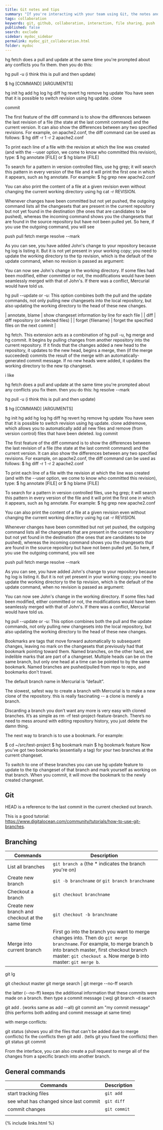 ```yaml
---
title: Git notes and tips
summary: "If you're interacting with your team using Git, the notes and tips will help you collaborate efficiently."
tags: collaboration
keywords: git, github, collaboration, interaction, file sharing, push
published: false
search: exclude
sidebar: mydoc_sidebar
permalink: mydoc_git_collaboration.html
folder: mydoc
---
```



hg fetch does a pull and update at the same time
you're prompted about any conflicts
you fix them. then you do this:


hg pull -u (i think this is pull and then update)

$ hg [COMMAND] [ARGUMENTS]

hg init
hg add
hg log
hg diff
hg revert
hg remove
hg update
You have seen that it is possible to switch revision using hg update.
clone

commit

The first feature of the diff command is to show the differences between the last revision of a file (the state at the last commit command) and the current version. It can also show the differences between any two specified revisions. For example, on apache2.conf, the diff command can be used as follows:
$ hg diff -r 1 -r 2 apache2.conf

To print each line of a file with the revision at which the line was created (and with the --user option, we come to know who committed this revision), type:
$ hg annotate [FILE] or $ hg blame [FILE]

To search for a pattern in version controlled files, use hg grep; it will search this pattern in every version of the file and it will print the first one in which it appears, such as hg annotate. For example:
$ hg grep new apache2.conf

You can also print the content of a file at a given revision even without changing the current working directory using hg cat -r REVISION.

Whenever changes have been committed but not yet pushed, the outgoing command lists all the changesets that are present in the current repository but not yet found in the destination (the ones that are candidates to be pushed), whereas the incoming command shows you the changesets that are found in the source repository but have not been pulled yet. So here, if you use the outgoing command, you will see

push
pull
fetch
merge
resolve --mark

As you can see, you have added John's change to your repository because hg log is listing it. But it is not yet present in your working copy; you need to update the working directory to the tip revision, which is the default of the update command, when no revision is passed as argument:

You can now see John's change in the working directory. If some files had been modified, either committed or not, the modifications would have been seamlessly merged with that of John's. If there was a conflict, Mercurial would have told us.

hg pull --update or -u: This option combines both the pull and the update commands, not only pulling new changesets into the local repository, but also updating the working directory to the head of these new changes.

| annotate, blame | show changeset information by line for each file |
| diff | diff repository (or selected files) |
| forget {filename} | forget the specified files on the next commit |


hg fetch. This extension acts as a combination of hg pull -u, hg merge and hg commit. It begins by pulling changes from another repository into the current repository. If it finds that the changes added a new head to the repository, it updates to the new head, begins a merge, then (if the merge succeeded) commits the result of the merge with an automatically-generated commit message. If no new heads were added, it updates the working directory to the new tip changeset.



i like

hg fetch does a pull and update at the same time
you're prompted about any conflicts
you fix them. then you do this: hg resolve --mark


hg pull -u (i think this is pull and then update)

$ hg [COMMAND] [ARGUMENTS]

hg init
hg add
hg log
hg diff
hg revert
hg remove
hg update
You have seen that it is possible to switch revision using hg update.
clone
addremove, which allows you to automatically add all new files and remove (from version control) files that have been deleted.
log
commit

The first feature of the diff command is to show the differences between the last revision of a file (the state at the last commit command) and the current version. It can also show the differences between any two specified revisions. For example, on apache2.conf, the diff command can be used as follows:
$ hg diff -r 1 -r 2 apache2.conf

To print each line of a file with the revision at which the line was created (and with the --user option, we come to know who committed this revision), type:
$ hg annotate [FILE] or $ hg blame [FILE]

To search for a pattern in version controlled files, use hg grep; it will search this pattern in every version of the file and it will print the first one in which it appears, such as hg annotate. For example:
$ hg grep new apache2.conf

You can also print the content of a file at a given revision even without changing the current working directory using hg cat -r REVISION.

Whenever changes have been committed but not yet pushed, the outgoing command lists all the changesets that are present in the current repository but not yet found in the destination (the ones that are candidates to be pushed), whereas the incoming command shows you the changesets that are found in the source repository but have not been pulled yet. So here, if you use the outgoing command, you will see

push
pull
fetch
merge
resolve --mark

As you can see, you have added John's change to your repository because hg log is listing it. But it is not yet present in your working copy; you need to update the working directory to the tip revision, which is the default of the update command, when no revision is passed as argument:

You can now see John's change in the working directory. If some files had been modified, either committed or not, the modifications would have been seamlessly merged with that of John's. If there was a conflict, Mercurial would have told us.

hg pull --update or -u: This option combines both the pull and the update commands, not only pulling new changesets into the local repository, but also updating the working directory to the head of these new changes.

Bookmarks are tags that move forward automatically to subsequent changes, leaving no mark on the changesets that previously had that bookmark pointing toward them. Named branches, on the other hand, are indelible marks that are part of a changeset. Multiple heads can be on the same branch, but only one head at a time can be pointed to by the same bookmark. Named branches are pushed/pulled from repo to repo, and bookmarks don't travel.

The default branch name in Mercurial is “default”.

The slowest, safest way to create a branch with Mercurial is to make a new clone of the repository. this is really fascinating -- a clone is merely a branch.

Discarding a branch you don’t want any more is very easy with cloned branches. It’s as simple as rm -rf test-project-feature-branch. There’s no need to mess around with editing repository history, you just delete the damn thing.

The next way to branch is to use a bookmark. For example:

$ cd ~/src/test-project
$ hg bookmark main
$ hg bookmark feature
Now you’ve got two bookmarks (essentially a tag) for your two branches at the current changeset.

To switch to one of these branches you can use hg update feature to update to the tip changeset of that branch and mark yourself as working on that branch. When you commit, it will move the bookmark to the newly created changeset.


## Git
HEAD is a reference to the last commit in the current checked out branch.

This is a good tutorial: https://www.digitalocean.com/community/tutorials/how-to-use-git-branches.


## Branching

| Commands | Description |
|------|-------|
| List all branches | `git branch a` (the * indicates the branch you're on) |
| Create new branch | `git -b branchname` or `git branch branchname` |
| Checkout a branch | `git checkout branchname` |
| Create new branch and checkout at the same time| `git checkout -b branchname` |
| Merge into current branch | First go into the branch you want to merge changes into. Then do `git merge branchname`. For example, to merge branch b into branch master, first checkout branch master: `git checkout a`. Now merge b into master: `git merge b`.|

git lg

git checkout master
git merge search | git merge --no-ff search

the latter (--no-ff) keeps the additional information that these commits were made on a branch.
then type a commit message (:wq)
git branch -d search

git add . (works same as add --all)
git commit am "my commit message" (this performs both adding and commit message at same time)

with merge conflicts:

git status (shows you all the files that can't be added due to merge conflicts)
fix the conflicts
then git add . (tells git you fixed the conflicts)
then git status
git commit

From the interface, you can also create a pull request to merge all of the changes from a specific branch into another branch.



## General commands

| Commands | Description |
|------|-------|
| start tracking files | `git add` |
| see what has changed since last commit | `git diff` |
| commit changes | `git commit` |
| | |


{% include links.html %}
